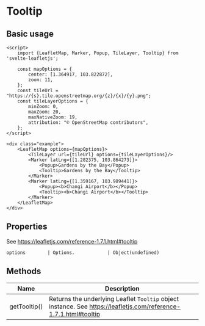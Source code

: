 # Tooltip

## Basic usage

```example height:400
<script>
    import {LeafletMap, Marker, Popup, TileLayer, Tooltip} from 'svelte-leafletjs';

    const mapOptions = {
        center: [1.364917, 103.822872],
        zoom: 11,
    };
    const tileUrl = "https://{s}.tile.openstreetmap.org/{z}/{x}/{y}.png";
    const tileLayerOptions = {
        minZoom: 0,
        maxZoom: 20,
        maxNativeZoom: 19,
        attribution: "© OpenStreetMap contributors",
    };
</script>

<div class="example">
    <LeafletMap options={mapOptions}>
        <TileLayer url={tileUrl} options={tileLayerOptions}/>
        <Marker latLng={[1.282375, 103.864273]}>
            <Popup>Gardens by the Bay</Popup>
            <Tooltip>Gardens by the Bay</Tooltip>
        </Marker>
        <Marker latLng={[1.359167, 103.989441]}>
            <Popup><b>Changi Airport</b></Popup>
            <Tooltip><b>Changi Airport</b></Tooltip>
        </Marker>
    </LeafletMap>
</div>
```

## Properties

See https://leafletjs.com/reference-1.7.1.html#tooltip

```properties
options        | Options.            | Object(undefined)
```

## Methods

| Name         | Description                                                                                                      |
| ------------ | ---------------------------------------------------------------------------------------------------------------- |
| getTooltip() | Returns the underlying Leaflet `Tooltip` object instance. See https://leafletjs.com/reference-1.7.1.html#tooltip |

